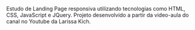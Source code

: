 Estudo de Landing Page responsiva utilizando tecnologias como HTML, CSS, JavaScript e JQuery. Projeto desenvolvido a partir da video-aula do canal no Youtube da Larissa Kich.
